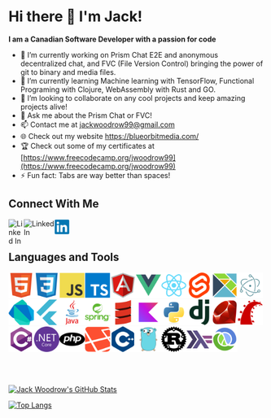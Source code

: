 # Hi there 👋 I'm Jack!

**I am a Canadian Software Developer with a passion for code**

- 🔭 I’m currently working on Prism Chat E2E and anonymous decentralized chat, and FVC (File Version Control) bringing the power of git to binary and media files.
- 🌱 I’m currently learning Machine learning with TensorFlow, Functional Programing with Clojure, WebAssembly with Rust and GO.
- 👯 I’m looking to collaborate on any cool projects and keep amazing projects alive!
- 💬 Ask me about the Prism Chat or FVC!
- 📫 Contact me at <a href = "mailto: jackwoodrow99@gmail.com">jackwoodrow99@gmail.com</a>
- 🌐 Check out my website <a href = "https://blueorbitmedia.com/">https://blueorbitmedia.com/</a>
- 🏆 Check out some of my certificates at [https://www.freecodecamp.org/jwoodrow99](https://www.freecodecamp.org/jwoodrow99)
- ⚡ Fun fact: Tabs are way better than spaces!

## Connect With Me

[<img align="left" src="https://raw.githubusercontent.com/devicons/devicon/master/icons/earth/earth.svg" alt="Linked In" width="30">](https://blueorbitmedia.com/)

[<img align="left" src="https://blueorbitmedia.com/wp-content/uploads/2021/10/transparent-rectangle.png" alt="Linked In" width="60">](https://blueorbitmedia.com/)

[<img src="https://raw.githubusercontent.com/devicons/devicon/master/icons/linkedin/linkedin-original.svg" alt="Linked In" width="30">](https://www.linkedin.com/in/jack-woodrow-6a5b87178)

## Languages and Tools

<img src="https://raw.githubusercontent.com/devicons/devicon/master/icons/html5/html5-original.svg" alt="HTML 5" width="50"><img src="https://raw.githubusercontent.com/devicons/devicon/master/icons/css3/css3-original.svg" alt="CSS3" width="50"><img src="https://raw.githubusercontent.com/devicons/devicon/master/icons/javascript/javascript-original.svg" alt="JavaScript" width="50"><img src="https://raw.githubusercontent.com/devicons/devicon/master/icons/typescript/typescript-original.svg" alt="TypeScript" width="50"><img src="https://raw.githubusercontent.com/devicons/devicon/master/icons/angularjs/angularjs-original.svg" alt="Angular" width="50"><img src="https://raw.githubusercontent.com/devicons/devicon/master/icons/vuejs/vuejs-original.svg" alt="VueJS" width="50"><img src="https://raw.githubusercontent.com/devicons/devicon/master/icons/react/react-original.svg" alt="React" width="50"><img src="https://raw.githubusercontent.com/devicons/devicon/master/icons/svelte/svelte-original.svg" alt="Sevelte" width="50"><img src="https://raw.githubusercontent.com/devicons/devicon/master/icons/elm/elm-original.svg" alt="Elm" width="50"><img src="https://raw.githubusercontent.com/devicons/devicon/master/icons/electron/electron-original.svg" alt="Electron" width="50"><img src="https://raw.githubusercontent.com/devicons/devicon/master/icons/dart/dart-original.svg" alt="Dart" width="50"><img src="https://raw.githubusercontent.com/devicons/devicon/master/icons/flutter/flutter-plain.svg" alt="Flutter" width="50"><img src="https://raw.githubusercontent.com/devicons/devicon/master/icons/java/java-original-wordmark.svg" alt="Java" width="50"><img src="https://raw.githubusercontent.com/devicons/devicon/master/icons/spring/spring-original-wordmark.svg" alt="Spring" width="50"><img src="https://raw.githubusercontent.com/devicons/devicon/master/icons/scala/scala-original.svg" alt="Scala" width="50"><img src="https://raw.githubusercontent.com/devicons/devicon/master/icons/kotlin/kotlin-original.svg" alt="Kotlin" width="50"><img src="https://raw.githubusercontent.com/devicons/devicon/master/icons/python/python-original.svg" alt="Python" width="50"><img src="https://raw.githubusercontent.com/devicons/devicon/master/icons/django/django-plain.svg" alt="Django" width="50"><img src="https://raw.githubusercontent.com/devicons/devicon/master/icons/ruby/ruby-original.svg" alt="Ruby" width="50"><img src="https://raw.githubusercontent.com/devicons/devicon/master/icons/rails/rails-plain.svg" alt="Rails" width="50"><img src="https://raw.githubusercontent.com/devicons/devicon/master/icons/csharp/csharp-original.svg" alt="C#" width="50"><img src="https://raw.githubusercontent.com/devicons/devicon/master/icons/dotnetcore/dotnetcore-original.svg" alt="NET" width="50"><img src="https://raw.githubusercontent.com/devicons/devicon/master/icons/php/php-plain.svg" alt="PHP" width="50"><img src="https://raw.githubusercontent.com/devicons/devicon/master/icons/laravel/laravel-plain.svg" alt="Laravel" width="50"><img src="https://raw.githubusercontent.com/devicons/devicon/master/icons/cplusplus/cplusplus-plain.svg" alt="C Plus Plus" width="50"><img src="https://raw.githubusercontent.com/devicons/devicon/master/icons/go/go-original.svg" alt="Go" width="50"><img src="https://raw.githubusercontent.com/devicons/devicon/master/icons/rust/rust-plain.svg" alt="Rust" width="50"><img src="https://raw.githubusercontent.com/devicons/devicon/master/icons/haskell/haskell-original.svg" alt="Haskell" width="50"><img src="https://raw.githubusercontent.com/devicons/devicon/master/icons/clojure/clojure-original.svg" alt="Clojure" width="50">

<br><br>

[![Jack Woodrow's GitHub Stats](https://github-readme-stats.vercel.app/api?username=jwoodrow99&hide_border=true&show_icons=true)](https://github.com/jwoodrow99)

[![Top Langs](https://github-readme-stats.vercel.app/api/top-langs/?username=jwoodrow99&hide_border=true)](https://github.com/jwoodrow99?tab=repositories)
